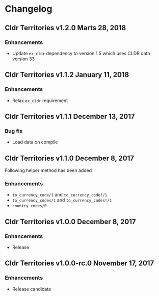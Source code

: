 # Changelog

## Cldr Territories v1.2.0 Marts 28, 2018

### Enhancements

* Update `ex_cldr` dependency to version 1.5 which uses CLDR data version 33


## Cldr Territories v1.1.2 January 11, 2018

### Enhancements

* Relax `ex_cldr` requirement


## Cldr Territories v1.1.1 December 13, 2017

### Bug fix

* Load data on compile

## Cldr Territories v1.1.0 December 8, 2017

Following helper method has been added

### Enhancements

* `to_currency_code/1` and `to_currency_code!/1`
* `to_currency_codes/1` and `to_currency_codes!/1`
* `country_codes/0`


## Cldr Territories v1.0.0 December 8, 2017

### Enhancements

* Release


## Cldr Territories v1.0.0-rc.0 November 17, 2017

### Enhancements

* Release candidate
